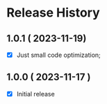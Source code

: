 # Release History

## 1.0.1 ( 2023-11-19)
- [x] Just small code optimization;

## 1.0.0 ( 2023-11-17 )
- [x] Initial release